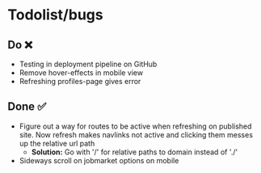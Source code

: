 # Todolist/bugs

## Do ❌
- Testing in deployment pipeline on GitHub
- Remove hover-effects in mobile view
- Refreshing profiles-page gives error


## Done ✅
- Figure out a way for routes to be active when refreshing on published site. Now refresh makes navlinks not active and clicking them messes up the relative url path
  - **Solution:** Go with '/' for relative paths to domain instead of './'
- Sideways scroll on jobmarket options on mobile